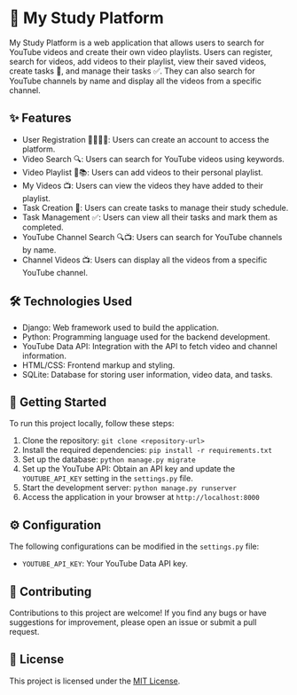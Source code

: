 # 📘 My Study Platform

My Study Platform is a web application that allows users to search for YouTube videos and create their own video playlists. Users can register, search for videos, add videos to their playlist, view their saved videos, create tasks 📝, and manage their tasks ✅. They can also search for YouTube channels by name and display all the videos from a specific channel.

## ✨ Features

- User Registration 🙋‍♂️🙋‍♀️: Users can create an account to access the platform.
- Video Search 🔍: Users can search for YouTube videos using keywords.
- Video Playlist 🎥📚: Users can add videos to their personal playlist.
- My Videos 📺: Users can view the videos they have added to their playlist.
- Task Creation 📝: Users can create tasks to manage their study schedule.
- Task Management ✅: Users can view all their tasks and mark them as completed.
- YouTube Channel Search 🔍📺: Users can search for YouTube channels by name.
- Channel Videos 📺: Users can display all the videos from a specific YouTube channel.

## 🛠️ Technologies Used

- Django: Web framework used to build the application.
- Python: Programming language used for the backend development.
- YouTube Data API: Integration with the API to fetch video and channel information.
- HTML/CSS: Frontend markup and styling.
- SQLite: Database for storing user information, video data, and tasks.

## 🚀 Getting Started

To run this project locally, follow these steps:

1. Clone the repository: `git clone <repository-url>`
2. Install the required dependencies: `pip install -r requirements.txt`
3. Set up the database: `python manage.py migrate`
4. Set up the YouTube API: Obtain an API key and update the `YOUTUBE_API_KEY` setting in the `settings.py` file.
5. Start the development server: `python manage.py runserver`
6. Access the application in your browser at `http://localhost:8000`

## ⚙️ Configuration

The following configurations can be modified in the `settings.py` file:

- `YOUTUBE_API_KEY`: Your YouTube Data API key.

## 🤝 Contributing

Contributions to this project are welcome! If you find any bugs or have suggestions for improvement, please open an issue or submit a pull request.

## 📄 License

This project is licensed under the [MIT License](LICENSE).
